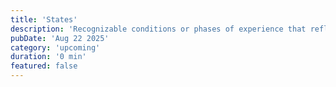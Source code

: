```yaml
---
title: 'States'
description: 'Recognizable conditions or phases of experience that reflect one’s current position or mindset.'
pubDate: 'Aug 22 2025'
category: 'upcoming'
duration: '0 min'
featured: false
---
```


